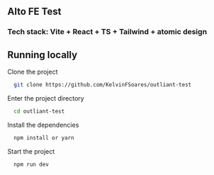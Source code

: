 ## Alto FE Test

### Tech stack: Vite + React + TS + Tailwind + atomic design

## Running locally

Clone the project

```bash
  git clone https://github.com/KelvinFSoares/outliant-test
```

Enter the project directory

```bash
  cd outliant-test
```

Install the dependencies

```bash
  npm install or yarn
```

Start the project

```bash
  npm run dev
```
